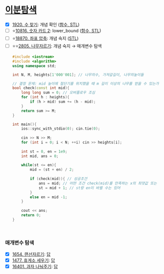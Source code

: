 # [이분탐색](https://github.com/Jinsun-Lee/Algorithm-template/discussions/13)

- [x] [1920. 수 찾기](https://www.acmicpc.net/problem/1920): 개념 확인 ([함수, STL](https://github.com/Jinsun-Lee/Algorithm-template/blob/master/M13_binarySearch/1_1920_%ED%95%A8%EC%88%98_STL.md))
- [ ] ⭐[10816. 숫자 카드 2](https://www.acmicpc.net/problem/10816): lower_bound ([함수, STL](https://github.com/Jinsun-Lee/Algorithm-template/blob/master/M13_binarySearch/2_10816_%ED%95%A8%EC%88%98_STL.md))
- [ ] ⭐[18870. 좌표 압축](https://www.acmicpc.net/problem/18870): 개념 숙지 ([STL](https://github.com/Jinsun-Lee/Algorithm-template/blob/master/M13_binarySearch/3_18870_STL.md))
- [ ] ⭐⭐[2805. 나무자르기](https://www.acmicpc.net/problem/2805): 개념 숙지 → 매개변수 탐색
    ```cpp
    #include <iostream> 
    #include <algorithm>
    using namespace std;
    
    int N, M, heights[1'000'001]; // 나무의수, 가져갈길이, 나무의높이들
    
    // 결정 문제: mid 높이에 절단기를 위치했을 때 m 길이 이상의 나무를 얻을 수 있는가?
    bool check(const int mid){
        long long sum = 0; // 오버플로우 조심
        for (int h : heights){
            if (h > mid) sum += (h - mid);
        }    
        return sum >= M;
    }
    
    int main(){
        ios::sync_with_stdio(0); cin.tie(0);
        
        cin >> N >> M;
        for (int i = 0; i < N; ++i) cin >> heights[i];
        
        int st = 0, en = 1e9; 
        int mid, ans = 0;
        
        while(st <= en){
            mid = (st + en) / 2;
            
            if (check(mid)){ // 성공조건
                ans = mid; // 어떤 조건 check(mid)를 만족하는 x의 최댓값 또는 최솟값 찾기
                st = mid + 1; // st랑 en이 바뀔 수는 있어
            }
            else en = mid -1;
        }
        
        cout << ans;    
        return 0;
    }
    ```

<br>

### 매개변수 탐색
- [x] [1654. 랜선자르기](https://www.acmicpc.net/problem/1654): [답](https://github.com/Jinsun-Lee/Algorithm-template/blob/master/M13_binarySearch/5_1654_%ED%95%A8%EC%88%98.cc) 
- [x] [1477. 휴게소 세우기](https://www.acmicpc.net/problem/1477): [답](https://github.com/Jinsun-Lee/Algorithm-template/discussions/13#discussioncomment-12961024)
- [x] [16401. 과자 나눠주기](https://www.acmicpc.net/problem/16401): [답](https://github.com/Jinsun-Lee/Algorithm-template/discussions/13#discussioncomment-13635307)
